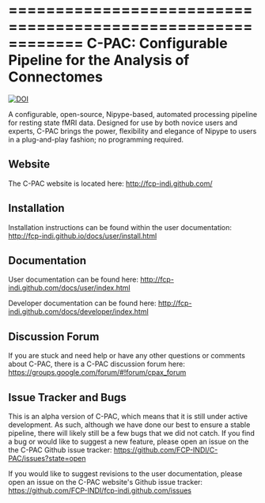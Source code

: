 ============================================================
C-PAC: Configurable Pipeline for the Analysis of Connectomes
============================================================
[![DOI](https://zenodo.org/badge/9342/FCP-INDI/C-PAC.svg)](http://dx.doi.org/10.5281/zenodo.16557)

A configurable, open-source, Nipype-based, automated processing pipeline for resting state fMRI data. 
Designed for use by both novice users and experts, C-PAC brings the power, flexibility and elegance 
of Nipype to users in a plug-and-play fashion; no programming required.

Website
-------

The C-PAC website is located here:  http://fcp-indi.github.com/

Installation
------------

Installation instructions can be found within the user documentation: http://fcp-indi.github.io/docs/user/install.html

Documentation
-------------

User documentation can be found here: http://fcp-indi.github.com/docs/user/index.html

Developer documentation can be found here: http://fcp-indi.github.com/docs/developer/index.html


Discussion Forum
---------------

If you are stuck and need help or have any other questions or comments about C-PAC, there is a C-PAC discussion forum here: https://groups.google.com/forum/#!forum/cpax_forum

Issue Tracker and Bugs
----------------------

This is an alpha version of C-PAC, which means that it is still under active development. As such, although we have done our best to ensure a stable pipeline, 
there will likely still be a few bugs that we did not catch. If you find a bug or would like to suggest a new feature, 
please open an issue on the the C-PAC Github issue tracker: https://github.com/FCP-INDI/C-PAC/issues?state=open

If you would like to suggest revisions to the user documentation, please open an issue on the C-PAC website's Github issue tracker: https://github.com/FCP-INDI/fcp-indi.github.com/issues

